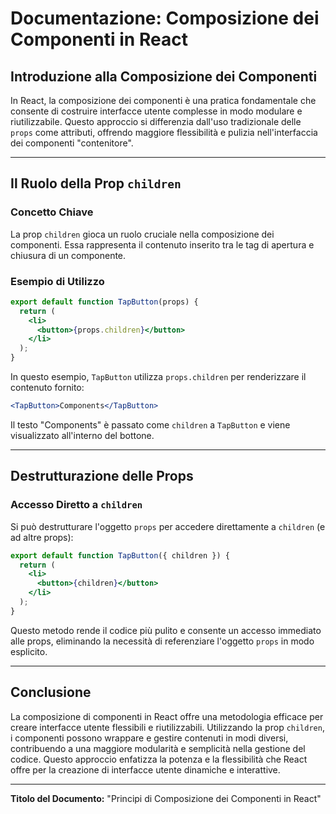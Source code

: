 # Documentazione: Composizione dei Componenti in React

## Introduzione alla Composizione dei Componenti

In React, la composizione dei componenti è una pratica fondamentale che consente di costruire interfacce utente complesse in modo modulare e riutilizzabile. Questo approccio si differenzia dall'uso tradizionale delle `props` come attributi, offrendo maggiore flessibilità e pulizia nell'interfaccia dei componenti "contenitore".

---

## Il Ruolo della Prop `children`

### Concetto Chiave

La prop `children` gioca un ruolo cruciale nella composizione dei componenti. Essa rappresenta il contenuto inserito tra le tag di apertura e chiusura di un componente.

### Esempio di Utilizzo

```jsx
export default function TapButton(props) {
  return (
    <li>
      <button>{props.children}</button>
    </li>
  );
}
```

In questo esempio, `TapButton` utilizza `props.children` per renderizzare il contenuto fornito:

```jsx
<TapButton>Components</TapButton>
```

Il testo "Components" è passato come `children` a `TapButton` e viene visualizzato all'interno del bottone.

---

## Destrutturazione delle Props

### Accesso Diretto a `children`

Si può destrutturare l'oggetto `props` per accedere direttamente a `children` (e ad altre props):

```jsx
export default function TapButton({ children }) {
  return (
    <li>
      <button>{children}</button>
    </li>
  );
}
```

Questo metodo rende il codice più pulito e consente un accesso immediato alle props, eliminando la necessità di referenziare l'oggetto `props` in modo esplicito.

---

## Conclusione

La composizione di componenti in React offre una metodologia efficace per creare interfacce utente flessibili e riutilizzabili. Utilizzando la prop `children`, i componenti possono wrappare e gestire contenuti in modi diversi, contribuendo a una maggiore modularità e semplicità nella gestione del codice. Questo approccio enfatizza la potenza e la flessibilità che React offre per la creazione di interfacce utente dinamiche e interattive.

---

**Titolo del Documento:** "Principi di Composizione dei Componenti in React"
